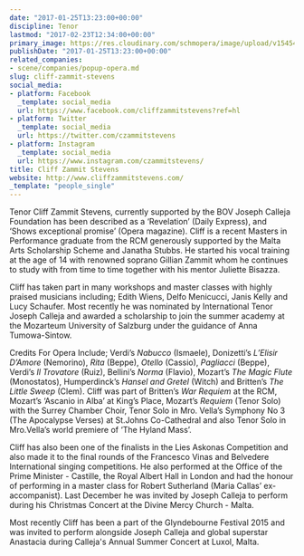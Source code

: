 ```yaml
---
date: "2017-01-25T13:23:00+00:00"
discipline: Tenor
lastmod: "2017-02-23T12:34:00+00:00"
primary_image: https://res.cloudinary.com/schmopera/image/upload/v1545409169/media/webhook-uploads/1485350598041/2017-01-25---Cliff-Zammitt-Stevens.jpg.jpg
publishDate: "2017-01-25T13:23:00+00:00"
related_companies:
- scene/companies/popup-opera.md
slug: cliff-zammit-stevens
social_media:
- platform: Facebook
  _template: social_media
  url: https://www.facebook.com/cliffzammitstevens?ref=hl
- platform: Twitter
  _template: social_media
  url: https://twitter.com/czammitstevens
- platform: Instagram
  _template: social_media
  url: https://www.instagram.com/czammitstevens/
title: Cliff Zammit Stevens
website: http://www.cliffzammitstevens.com/
_template: "people_single"
---
```


Tenor Cliff Zammit Stevens, currently supported by the BOV Joseph Calleja Foundation has been described as a ‘Revelation’ (Daily Express), and ‘Shows exceptional promise’ (Opera magazine). Cliff is a recent Masters in Performance graduate from the RCM generously supported by the Malta Arts Scholarship Scheme and Janatha Stubbs. He started his vocal training at the age of 14 with renowned soprano Gillian Zammit whom he continues to study with from time to time together with his mentor Juliette Bisazza.

Cliff has taken part in many workshops and master classes with highly praised musicians including; Edith Wiens, Delfo Menicucci, Janis Kelly and Lucy Schaufer. Most recently he was nominated by International Tenor Joseph Calleja and awarded a scholarship to join the summer academy at the Mozarteum University of Salzburg under the guidance of Anna Tumowa-Sintow.

 Credits For Opera Include; Verdi’s *Nabucco* (Ismaele), Donizetti’s *L’Elisir D’Amore* (Nemorino), *Rita* (Beppe), *Otello* (Cassio), *Pagliacci* (Beppe), Verdi’s *Il Trovatore* (Ruiz), Bellini’s *Norma* (Flavio), Mozart’s *The Magic Flute* (Monostatos), Humperdinck’s *Hansel and Gretel* (Witch) and Britten’s *The Little Sweep* (Clem). Cliff was part of Britten’s *War Requiem* at the RCM, Mozart’s ‘Ascanio in Alba’ at King’s Place, Mozart’s *Requiem* (Tenor Solo) with the Surrey Chamber Choir, Tenor Solo in Mro. Vella’s Symphony No 3 (The Apocalypse Verses) at St.Johns Co-Cathedral and also Tenor Solo in Mro.Vella’s world premiere of ‘The Hyland Mass’.

Cliff has also been one of the finalists in the Lies Askonas Competition and also made it to the final rounds of the Francesco Vinas and Belvedere International singing competitions. He also performed at the Office of the Prime Minister - Castille, the Royal Albert Hall in London and had the honour of performing in a master class for Robert Sutherland (Maria Callas’ ex- accompanist). Last December he was invited by Joseph Calleja to perform during his Christmas Concert at the Divine Mercy Church - Malta.

 Most recently Cliff has been a part of the Glyndebourne Festival 2015 and was invited to perform alongside Joseph Calleja and global superstar Anastacia during Calleja's Annual Summer Concert at Luxol, Malta.


